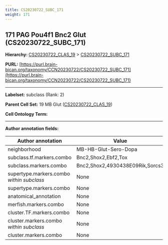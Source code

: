 ```yaml
---
title: CS20230722_SUBC_171
weight: 171
---
```

## 171 PAG Pou4f1 Bnc2 Glut (CS20230722_SUBC_171)
<b>Hierarchy: </b>
[CS20230722_CLAS_19](../CS20230722_CLAS_19) >
[CS20230722_SUBC_171](../CS20230722_SUBC_171)

**PURL:** [https://purl.brain-bican.org/taxonomy/CCN20230722/CS20230722_SUBC_171](https://purl.brain-bican.org/taxonomy/CCN20230722/CS20230722_SUBC_171)

---


**Labelset:** subclass (Rank: 2)

**Parent Cell Set:** 19 MB Glut ([CS20230722_CLAS_19](../CS20230722_CLAS_19))



**Cell Ontology Term:** 

[MARKER GENES.]: #


---

[TRANSFERRED ANNOTATIONS.]: #


[AUTHOR ANNOTATION FIELDS.]: #


**Author annotation fields:**

| Author annotation | Value |
|-------------------|-------|
|neighborhood|MB-HB-Glut-Sero-Dopa|
|subclass.tf.markers.combo|Bnc2,Shox2,Ebf2,Tox|
|subclass.markers.combo|Bnc2,Shox2,4930438E09Rik,Sorcs3|
|supertype.markers.combo _within subclass_|None|
|supertype.markers.combo|None|
|anatomical_annotation|None|
|merfish.markers.combo|None|
|cluster.TF.markers.combo|None|
|cluster.markers.combo _within subclass_|None|
|cluster.markers.combo|None|
